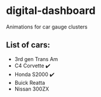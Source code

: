 # digital-dashboard
Animations for car gauge clusters

## List of cars:

- 3rd gen Trans Am
- C4 Corvette ✔️
- Honda S2000 ✔️
- Buick Reatta
- Nissan 300ZX
